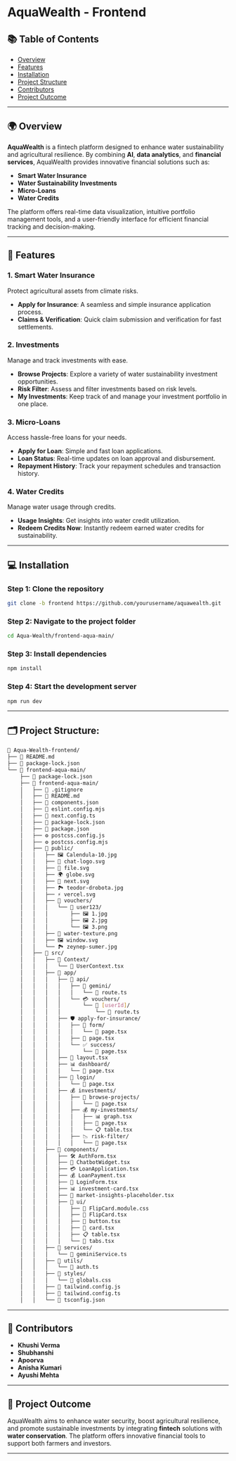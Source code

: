 
# AquaWealth - Frontend

## 📚 Table of Contents
- [Overview](#overview)
- [Features](#features)
- [Installation](#installation)
- [Project Structure](#project-structure)
- [Contributors](#contributors)
- [Project Outcome](#project-outcome)

---

## 🌍 Overview
**AquaWealth** is a fintech platform designed to enhance water sustainability and agricultural resilience. By combining **AI**, **data analytics**, and **financial services**, AquaWealth provides innovative financial solutions such as:
- **Smart Water Insurance**
- **Water Sustainability Investments**
- **Micro-Loans**
- **Water Credits**

The platform offers real-time data visualization, intuitive portfolio management tools, and a user-friendly interface for efficient financial tracking and decision-making.

---

## 🔑 Features

### 1. **Smart Water Insurance**
Protect agricultural assets from climate risks.
- **Apply for Insurance**: A seamless and simple insurance application process.
- **Claims & Verification**: Quick claim submission and verification for fast settlements.

### 2. **Investments**
Manage and track investments with ease.
- **Browse Projects**: Explore a variety of water sustainability investment opportunities.
- **Risk Filter**: Assess and filter investments based on risk levels.
- **My Investments**: Keep track of and manage your investment portfolio in one place.

### 3. **Micro-Loans**
Access hassle-free loans for your needs.
- **Apply for Loan**: Simple and fast loan applications.
- **Loan Status**: Real-time updates on loan approval and disbursement.
- **Repayment History**: Track your repayment schedules and transaction history.

### 4. **Water Credits**
Manage water usage through credits.
- **Usage Insights**: Get insights into water credit utilization.
- **Redeem Credits Now**: Instantly redeem earned water credits for sustainability.

---

## 💻 Installation

### Step 1: Clone the repository
```bash
git clone -b frontend https://github.com/yourusername/aquawealth.git
```

### Step 2: Navigate to the project folder
```bash
cd Aqua-Wealth/frontend-aqua-main/
```

### Step 3: Install dependencies
```bash
npm install
```

### Step 4: Start the development server
```bash
npm run dev
```

---

## 🗂️ Project Structure:








```bash
📂 Aqua-Wealth-frontend/
├── 📄 README.md
├── 📄 package-lock.json
└── 📂 frontend-aqua-main/
    ├── 📄 package-lock.json
    ├── 📂 frontend-aqua-main/
    │   ├── 📄 .gitignore
    │   ├── 📄 README.md
    │   ├── 📄 components.json
    │   ├── 📄 eslint.config.mjs
    │   ├── 📄 next.config.ts
    │   ├── 📄 package-lock.json
    │   ├── 📄 package.json
    │   ├── ⚙️ postcss.config.js
    │   ├── ⚙️ postcss.config.mjs
    │   ├── 📂 public/
    │   │   ├── 🖼️ Calendula-10.jpg
    │   │   ├── 🎨 chat-logo.svg
    │   │   ├── 📜 file.svg
    │   │   ├── 🌍 globe.svg
    │   │   ├── 🔄 next.svg
    │   │   ├── 🏞️ teodor-drobota.jpg
    │   │   ├── ⚡ vercel.svg
    │   │   ├── 📂 vouchers/
    │   │   │   └── 👤 user123/
    │   │   │       ├── 🖼️ 1.jpg
    │   │   │       ├── 🖼️ 2.jpg
    │   │   │       └── 🖼️ 3.png
    │   │   ├── 🌊 water-texture.png
    │   │   ├── 🖼️ window.svg
    │   │   └── 🏞️ zeynep-sumer.jpg
    │   ├── 📂 src/
    │   │   ├── 📂 Context/
    │   │   │   └── 📄 UserContext.tsx
    │   │   ├── 📂 app/
    │   │   │   ├── 📂 api/
    │   │   │   │   ├── 🧠 gemini/
    │   │   │   │   │   └── 🔄 route.ts
    │   │   │   │   └── 💳 vouchers/
    │   │   │   │       └── 👤 [userId]/
    │   │   │   │           └── 🔄 route.ts
    │   │   │   ├── 🛡️ apply-for-insurance/
    │   │   │   │   ├── 📝 form/
    │   │   │   │   │   └── 📄 page.tsx
    │   │   │   │   ├── 📄 page.tsx
    │   │   │   │   └── ✅ success/
    │   │   │   │       └── 📄 page.tsx
    │   │   │   ├── 📜 layout.tsx
    │   │   │   ├── 📊 dashboard/
    │   │   │   │   └── 📄 page.tsx
    │   │   │   ├── 🔐 login/
    │   │   │   │   └── 📄 page.tsx
    │   │   │   ├── 💰 investments/
    │   │   │   │   ├── 🔎 browse-projects/
    │   │   │   │   │   └── 📄 page.tsx
    │   │   │   │   ├── 💰 my-investments/
    │   │   │   │   │   ├── 📊 graph.tsx
    │   │   │   │   │   ├── 📄 page.tsx
    │   │   │   │   │   └── 📋 table.tsx
    │   │   │   │   ├── 📉 risk-filter/
    │   │   │   │   │   └── 📄 page.tsx
    │   │   ├── 📂 components/
    │   │   │   ├── 🛠️ AuthForm.tsx
    │   │   │   ├── 🤖 ChatbotWidget.tsx
    │   │   │   ├── 💳 LoanApplication.tsx
    │   │   │   ├── 💰 LoanPayment.tsx
    │   │   │   ├── 📄 LoginForm.tsx
    │   │   │   ├── 📊 investment-card.tsx
    │   │   │   ├── 📰 market-insights-placeholder.tsx
    │   │   │   ├── 📂 ui/
    │   │   │   │   ├── 🎨 FlipCard.module.css
    │   │   │   │   ├── 🔄 FlipCard.tsx
    │   │   │   │   ├── 🔘 button.tsx
    │   │   │   │   ├── 📄 card.tsx
    │   │   │   │   ├── 📋 table.tsx
    │   │   │   │   └── 📜 tabs.tsx
    │   │   ├── 📂 services/
    │   │   │   └── 🤖 geminiService.ts
    │   │   ├── 📂 utils/
    │   │   │   └── 🔐 auth.ts
    │   │   ├── 📂 styles/
    │   │   │   └── 🎨 globals.css
    │   │   ├── 📄 tailwind.config.js
    │   │   ├── 📄 tailwind.config.ts
    │   │   └── 📄 tsconfig.json


```







---

## 👥 Contributors
- **Khushi Verma**
- **Shubhanshi** 
- **Apoorva**
- **Anisha Kumari**
- **Ayushi Mehta**

---

## 🌱 Project Outcome
AquaWealth aims to enhance water security, boost agricultural resilience, and promote sustainable investments by integrating **fintech** solutions with **water conservation**. The platform offers innovative financial tools to support both farmers and investors.

---
